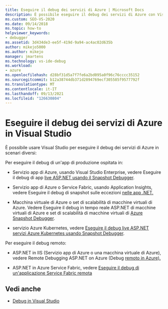 ```yaml
---
title: Eseguire il debug dei servizi di Azure | Microsoft Docs
description: È possibile eseguire il debug dei servizi di Azure con Visual Studio. Usare i collegamenti in questo articolo per informazioni sui vari modi per eseguire questa operazione.
ms.custom: SEO-VS-2020
ms.date: 09/14/2018
ms.topic: how-to
helpviewer_keywords:
- debugger
ms.assetid: 3d434de3-ee5f-419d-9a94-ac4ac02d635b
author: mikejo5000
ms.author: mikejo
manager: jmartens
ms.technology: vs-ide-debug
ms.workload:
- azure
ms.openlocfilehash: d28bf31d5a7f7fe6a2bd095a0f96c76cccc35152
ms.sourcegitcommit: b12a38744db371d2894769ecf305585f9577792f
ms.translationtype: MT
ms.contentlocale: it-IT
ms.lasthandoff: 09/13/2021
ms.locfileid: "126630804"
---
```

# <a name="debug-azure-services-in-visual-studio"></a>Eseguire il debug dei servizi di Azure in Visual Studio

È possibile usare Visual Studio per eseguire il debug dei servizi di Azure in scenari diversi:

Per eseguire il debug di un'app di produzione ospitata in:

- Servizio app di Azure, usando Visual Studio Enterprise, vedere Eseguire il debug di app [live ASP.NET usando il Snapshot Debugger](../debugger/debug-live-azure-applications.md).

- Servizio app di Azure o Service Fabric, usando Application Insights, vedere Eseguire il debug di snapshot sulle eccezioni [nelle app .NET.](/azure/application-insights/app-insights-snapshot-debugger)

- Macchina virtuale di Azure o set di scalabilità di macchine virtuali di Azure. Vedere Eseguire il debug in tempo reale ASP.NET di macchine virtuali di Azure e set di scalabilità di macchine virtuali di [Azure Snapshot Debugger](../debugger/debug-live-azure-virtual-machines.md).

- servizio Azure Kubernetes, vedere [Eseguire il debug live ASP.NET servizi Azure Kubernetes usando Snapshot Debugger](../debugger/debug-live-azure-kubernetes.md).

Per eseguire il debug remoto:

- ASP.NET in IIS (Servizio app di Azure o una macchina virtuale di Azure), vedere Remote Debugging ASP.NET on Azure (Debug [remoto in Azure).](remote-debugging-azure.md)

- ASP.NET in Azure Service Fabric, vedere [Eseguire il debug di un'applicazione Service Fabric remota](/azure/service-fabric/service-fabric-debugging-your-application#debug-a-remote-service-fabric-application)

## <a name="see-also"></a>Vedi anche

- [Debug in Visual Studio](../debugger/index.yml)
